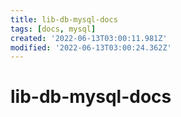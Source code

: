 ```yaml
---
title: lib-db-mysql-docs
tags: [docs, mysql]
created: '2022-06-13T03:00:11.981Z'
modified: '2022-06-13T03:00:24.362Z'
---
```


# lib-db-mysql-docs


